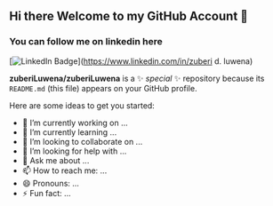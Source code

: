 ## Hi there Welcome to my GitHub Account 👋

### You can follow me on linkedin here

[![LinkedIn Badge](https://img.shields.io/badge/My-LinkedIn-blue)](https://www.linkedin.com/in/zuberi d. luwena)


**zuberiLuwena/zuberiLuwena** is a ✨ _special_ ✨ repository because its `README.md` (this file) appears on your GitHub profile.

Here are some ideas to get you started:

- 🔭 I’m currently working on ...
- 🌱 I’m currently learning ...
- 👯 I’m looking to collaborate on ...
- 🤔 I’m looking for help with ...
- 💬 Ask me about ...
- 📫 How to reach me: ...
- 😄 Pronouns: ...
- ⚡ Fun fact: ...

